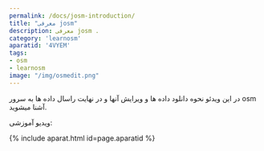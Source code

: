 ```yaml
---
permalink: /docs/josm-introduction/
title: "معرفی josm"
description: معرفی josm .
category: 'learnosm'
aparatid: '4VYEM'
tags:
- osm
- learnosm
image: "/img/osmedit.png"
---
```



در این ویدئو نحوه دانلود داده ها و ویرایش آنها و در نهایت راسال داده ها به سرور osm آشنا میشوید.

ویدیو آموزشی:

{% include aparat.html id=page.aparatid %}

